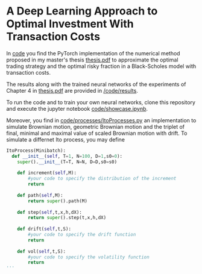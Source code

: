 # A Deep Learning Approach to Optimal Investment With Transaction Costs

In [code](./code) you find the PyTorch implementation of the numerical method proposed in my master's thesis [thesis.pdf](./thesis.pdf) to approximate the optimal trading strategy and the optimal risky fraction in a Black-Scholes model with transaction costs.

The results along with the trained neural networks of the experiments of Chapter 4 in [thesis.pdf](./thesis.pdf) are provided in [/code/results](./code/results).

To run the code and to train your own neural networks, clone this repository and execute the jupyter notebook [code/showcase.ipynb](./code/showcase.ipynb).

Moreover, you find in [code/processes/ItoProcesses.py](./code/processes/ItoProcesses.py) an implementation to simulate Brownian motion, geometric Brownian motion and the triplet of final, minimal and maximal value of scaled Brownian motion with drift. To simulate a differnet Ito process, you may define 

```python
ItoProcess(Minibatch):
  def __init__(self, T=1, N=100, D=1,s0=0):
    super().__init__(T=T, N=N, D=D,s0=s0)
        
    def increment(self,M):
        #your code to specify the distribution of the increment
        return
    
    def path(self,M):
        return super().path(M)
    
    def step(self,t,x,h,dX):
        return super().step(t,x,h,dX)
    
    def drift(self,t,S):
        #your code to specify the drift function 
        return
    
    def vol(self,t,S):
        #your code to specify the volatility function 
        return 
'''
